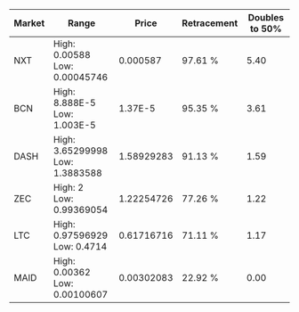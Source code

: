 | Market | Range | Price| Retracement | Doubles to 50% |
| --- | --- | --- | --- | --- |
| NXT | High: 0.00588<br />Low: 0.00045746 | 0.000587 | 97.61 % | 5.40 |
| BCN | High: 8.888E-5<br />Low: 1.003E-5 | 1.37E-5 | 95.35 % | 3.61 |
| DASH | High: 3.65299998<br />Low: 1.3883588 | 1.58929283 | 91.13 % | 1.59 |
| ZEC | High: 2<br />Low: 0.99369054 | 1.22254726 | 77.26 % | 1.22 |
| LTC | High: 0.97596929<br />Low: 0.4714 | 0.61716716 | 71.11 % | 1.17 |
| MAID | High: 0.00362<br />Low: 0.00100607 | 0.00302083 | 22.92 % | 0.00 |
